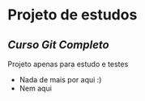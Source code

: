 # Projeto de estudos
## _Curso Git Completo_

Projeto apenas para estudo e testes

- Nada de mais por aqui :)
- Nem aqui
